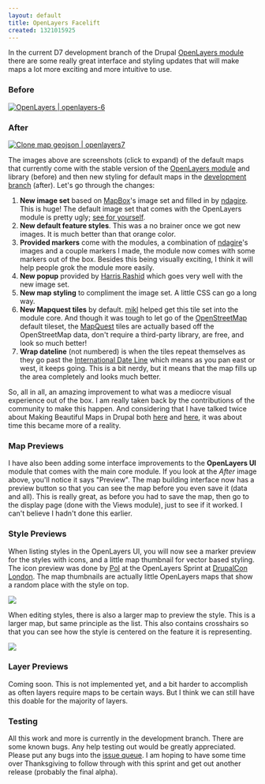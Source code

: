 ```yaml
---
layout: default
title: OpenLayers Facelift
created: 1321015925
---
```

In the current D7 development branch of the Drupal <a href="http://drupal.org/project/openlayers">OpenLayers module</a> there are some really great interface and styling updates that will make maps a lot more exciting and more intuitive to use.

### Before

<div><a class="colorbox" href="https://img.skitch.com/20111111-qcusws78qpafsdtqb3a946hadd.jpg"><img style="max-width:615px" src="https://img.skitch.com/20111111-qcusws78qpafsdtqb3a946hadd.jpg" alt="OpenLayers | openlayers-6" /></a></div>

### After

<div><a class="colorbox" href="https://img.skitch.com/20111111-ry6wb4mjeqnj5bincc1faxty2c.jpg"><img style="max-width:615px" src="https://img.skitch.com/20111111-ry6wb4mjeqnj5bincc1faxty2c.jpg" alt="Clone map geojson | openlayers7" /></a></div>

The images above are screenshots (click to expand) of the default maps that currently come with the stable version of the [OpenLayers module](http://drupal.org/project/openlayers) and library (before) and then new styling for default maps in the [development branch](http://drupal.org/node/985658) (after).  Let's go through the changes:

1. **New image set** based on [MapBox](http://mapbox.com)'s image set and filled in by [ndagire](http://drupal.org/user/1378442).  This is huge!  The default image set that comes with the OpenLayers module is pretty ugly; [see for yourself](http://openlayers.org).
2. **New default feature styles**.  This was a no brainer once we got new images.  It is much better than that orange color.
3. **Provided markers** come with the modules, a combination of [ndagire](http://drupal.org/user/1378442)'s images and a couple markers I made, the module now comes with some markers out of the box.  Besides this being visually exciting, I think it will help people grok the module more easily.
4. **New popup** provided by [Harris Rashid](http://drupal.org/user/148227) which goes very well with the new image set.
5. **New map styling** to compliment the image set.  A little CSS can go a long way.
6. **New Mapquest tiles** by default.  [mikl](http://drupal.org/user/58679) helped get this tile set into the module core.  And though it was tough to let go of the [OpenStreetMap](http://openstreetmap.org) default tileset, the [MapQuest](http://developer.mapquest.com/web/products/open/map) tiles are actually based off the OpenStreetMap data, don't require a third-party library, are free, and look so much better!
7. **Wrap dateline** (not numbered) is when the tiles repeat themselves as they go past the [International Date Line](http://en.wikipedia.org/wiki/International_Date_Line) which means as you pan east or west, it keeps going.  This is a bit nerdy, but it means that the map fills up the area completely and looks much better.

So, all in all, an amazing improvement to what was a mediocre visual experience out of the box.  I am really taken back by the contributions of the community to make this happen.  And considering that I have talked twice about Making Beautiful Maps in Drupal both [here](http://chicago2011.drupal.org/sessions/making-beautiful-maps) and [here](http://2011.badcamp.net/program/sessions/making-beautiful-maps-drupal), it was about time this became more of a reality.

### Map Previews

I have also been adding some interface improvements to the **OpenLayers UI** module that comes with the main core module.  If you look at the _After_ image above, you'll notice it says "Preview".  The map building interface now has a preview button so that you can see the map before you even save it (data and all).  This is really great, as before you had to save the map, then go to the display page (done with the Views module), just to see if it worked.  I can't believe I hadn't done this earlier.

### Style Previews

When listing styles in the OpenLayers UI, you will now see a marker preview for the styles with icons, and a little map thumbnail for vector based styling.  The icon preview was done by [Pol](http://drupal.org/user/47194) at the OpenLayers Sprint at [DrupalCon London](http://london2011.drupal.org/).  The map thumbnails are actually little OpenLayers maps that show a random place with the style on top.

<img src="https://img.skitch.com/20111111-82dbdgaeb3h8cfr6wpuy33wggj.png">

When editing styles, there is also a larger map to preview the style.  This is a larger map, but same principle as the list.  This also contains crosshairs so that you can see how the style is centered on the feature it is representing.

<img src="https://img.skitch.com/20111111-bbh1ujsa4uw9w3impdus9wbg2q.png">

### Layer Previews

Coming soon.  This is not implemented yet, and a bit harder to accomplish as often layers require maps to be certain ways.  But I think we can still have this doable for the majority of layers.

### Testing

All this work and more is currently in the development branch.  There are some known bugs.  Any help testing out would be greatly appreciated.  Please put any bugs into the [issue queue](http://drupal.org/project/issues/openlayers).  I am hoping to have some time over Thanksgiving to follow through with this sprint and get out another release (probably the final alpha).
